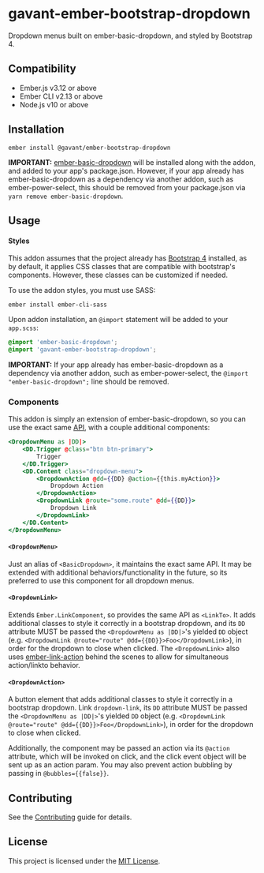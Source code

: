 # gavant-ember-bootstrap-dropdown

Dropdown menus built on ember-basic-dropdown, and styled by Bootstrap 4.

## Compatibility

-   Ember.js v3.12 or above
-   Ember CLI v2.13 or above
-   Node.js v10 or above

## Installation

```
ember install @gavant/ember-bootstrap-dropdown
```

**IMPORTANT:** [ember-basic-dropdown](https://github.com/cibernox/ember-basic-dropdown) will be installed along with the addon, and added to your app's package.json. However, if your app already has ember-basic-dropdown as a dependency via another addon, such as ember-power-select, this should be removed from your package.json via `yarn remove ember-basic-dropdown`.

## Usage

#### Styles

This addon assumes that the project already has [Bootstrap 4](https://github.com/twbs/bootstrap#quick-start) installed, as by default, it applies CSS classes
that are compatible with bootstrap's components. However, these classes can be customized if needed.

To use the addon styles, you must use SASS:

```
ember install ember-cli-sass
```

Upon addon installation, an `@import` statement will be added to your `app.scss`:

```scss
@import 'ember-basic-dropdown';
@import 'gavant-ember-bootstrap-dropdown';
```

**IMPORTANT:** If your app already has ember-basic-dropdown as a dependency via another addon, such as ember-power-select, the `@import "ember-basic-dropdown";` line should be removed.

### Components

This addon is simply an extension of ember-basic-dropdown, so you can use the exact same [API](https://ember-basic-dropdown.com/docs/api-reference), with a couple additional components:

```hbs
<DropdownMenu as |DD|>
    <DD.Trigger @class="btn btn-primary">
        Trigger
    </DD.Trigger>
    <DD.Content class="dropdown-menu">
        <DropdownAction @dd={{DD} @action={{this.myAction}}>
            Dropdown Action
        </DropdownAction>
        <DropdownLink @route="some.route" @dd={{DD}}>
            Dropdown Link
        </DropdownLink>
    </DD.Content>
</DropdownMenu>
```

#### `<DropdownMenu>`

Just an alias of `<BasicDropdown>`, it maintains the exact same API. It may be extended with additional behaviors/functionality in the future, so its preferred to use this component for all dropdown menus.

#### `<DropdownLink>`

Extends `Ember.LinkComponent`, so provides the same API as `<LinkTo>`. It adds additional classes to style it correctly in a bootstrap dropdown, and its `DD` attribute MUST be passed the `<DropdownMenu as |DD|>`'s yielded `DD` object (e.g. `<DropdownLink @route="route" @dd={{DD}}>Foo</DropdownLink>`), in order for the dropdown to close when clicked. The `<DropdownLink>` also uses [ember-link-action](https://github.com/Kuzirashi/ember-link-action) behind the scenes to allow for simultaneous action/linkto behavior.

#### `<DropdownAction>`

A button element that adds additional classes to style it correctly in a bootstrap dropdown. Link `dropdown-link`, its `DD` attribute MUST be passed the `<DropdownMenu as |DD|>`'s yielded `DD` object (e.g. `<DropdownLink @route="route" @dd={{DD}}>Foo</DropdownLink>`), in order for the dropdown to close when clicked.

Additionally, the component may be passed an action via its `@action` attribute, which will be invoked on click, and the click event object will be sent up as an action param. You may also prevent action bubbling by passing in `@bubbles={{false}}`.

## Contributing

See the [Contributing](CONTRIBUTING.md) guide for details.

## License

This project is licensed under the [MIT License](LICENSE.md).

